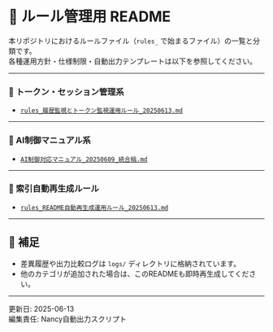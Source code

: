 # 📘 ルール管理用 README

本リポジトリにおけるルールファイル（`rules_` で始まるファイル）の一覧と分類です。  
各種運用方針・仕様制限・自動出力テンプレートは以下を参照してください。

---

### 🔐 トークン・セッション管理系
- [`rules_履歴監視とトークン監視運用ルール_20250613.md`](rules/rules_履歴監視とトークン監視運用ルール_20250613.md)

---

### 🧠 AI制御マニュアル系
- [`AI制御対応マニュアル_20250609_統合稿.md`](rules/AI制御対応マニュアル_20250609_統合稿.md)

---

### 🧾 索引自動再生成ルール
- [`rules_README自動再生成運用ルール_20250613.md`](rules/rules_README自動再生成運用ルール_20250613.md)

---

## 📂 補足

- 差異履歴や出力比較ログは `logs/` ディレクトリに格納されています。
- 他のカテゴリが追加された場合は、このREADMEも即時再生成してください。

---

更新日: 2025-06-13  
編集責任: Nancy自動出力スクリプト
